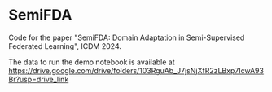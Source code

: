 # SemiFDA
Code for the paper "SemiFDA: Domain Adaptation in Semi-Supervised Federated Learning", ICDM 2024.

The data to run the demo notebook is available at https://drive.google.com/drive/folders/103RguAb_J7jsNjXfR2zLBxp7IcwA93Br?usp=drive_link
